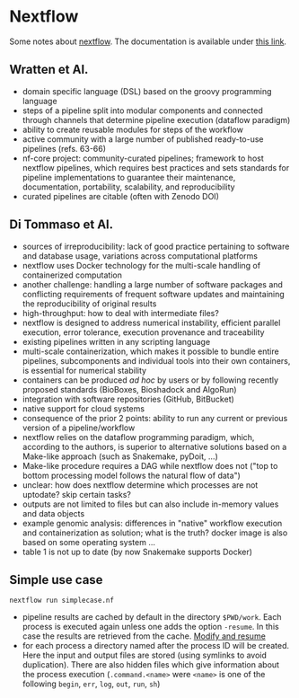 Nextflow
========
Some notes about [nextflow](https://nextflow.io/). The documentation is available under [this link](https://www.nextflow.io/docs/latest/index.html).

Wratten et Al.
--------------
* domain specific language (DSL) based on the groovy programming language
* steps of a pipeline split into modular components and connected through channels that determine pipeline execution (dataflow paradigm)
* ability to create reusable modules for steps of the workflow
* active community with a large number of published ready-to-use pipelines (refs. 63-66)
* nf-core project: community-curated pipelines; framework to host nextflow pipelines, which requires best practices and sets standards for pipeline implementations to guarantee their maintenance, documentation, portability, scalability, and reproducibility
* curated pipelines are citable (often with Zenodo DOI) 

Di Tommaso et Al.
-----------------
* sources of irreproducibility: lack of good practice pertaining to software and database usage, variations across computational platforms
* nextflow uses Docker technology for the multi-scale handling of containerized computation
* another challenge: handling a large number of software packages and conflicting requirements of frequent software updates and maintaining the reproducibility of original results
* high-throughput: how to deal with intermediate files?
* nextflow is designed to address numerical instability, efficient parallel execution, error tolerance, execution provenance and traceability
* existing pipelines written in any scripting language
* multi-scale containerization, which makes it possible to bundle entire pipelines, subcomponents and individual tools into their own containers, is essential for numerical stability
* containers can be produced *ad hoc* by users or by following recently proposed standards (BioBoxes, Bioshadock and AlgoRun)
* integration with software repositories (GitHub, BitBucket)
* native support for cloud systems
* consequence of the prior 2 points: ability to run any current or previous version of a pipeline/workflow
* nextflow relies on the dataflow programming paradigm, which, according to the authors, is superior to alternative solutions based on a Make-like approach (such as Snakemake, pyDoit, ...)
* Make-like procedure requires a DAG while nextflow does not ("top to bottom processing model follows the natural flow of data")
* unclear: how does nextflow determine which processes are not uptodate? skip certain tasks?
* outputs are not limited to files but can also include in-memory values and data objects
* example genomic analysis: differences in "native" workflow execution and containerization as solution; what is the truth? docker image is also based on some operating system ...
* table 1 is not up to date (by now Snakemake supports Docker)

Simple use case
---------------
```
nextflow run simplecase.nf
```
* pipeline results are cached by default in the directory `$PWD/work`. Each process is executed again unless one adds the option `-resume`. In this case the results are retrieved from the cache. [Modify and resume](https://www.nextflow.io/docs/latest/getstarted.html#modify-and-resume)
* for each process a directory named after the process ID will be created. Here the input and output files are stored (using symlinks to avoid duplication). There are also hidden files which give information about the process execution (`.command.<name>` were `<name>` is one of the following `begin`, `err`, `log`, `out`, `run`, `sh`)
